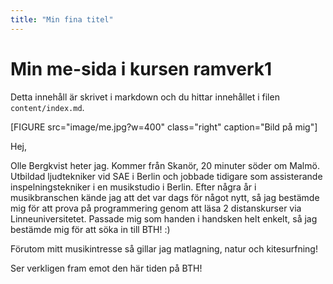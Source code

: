 ```yaml
---
title: "Min fina titel"
---
```


# Min me-sida i kursen ramverk1

Detta innehåll är skrivet i markdown och du hittar innehållet i filen `content/index.md`.

[FIGURE src="image/me.jpg?w=400" class="right" caption="Bild på mig"]

Hej,

Olle Bergkvist heter jag. Kommer från Skanör, 20 minuter söder om Malmö. Utbildad ljudtekniker vid SAE i Berlin och jobbade tidigare som assisterande inspelningstekniker i en musikstudio i Berlin. Efter några år i musikbranschen kände jag att det var dags för något nytt, så jag bestämde mig för att prova på programmering genom att läsa 2 distanskurser via Linneuniversitetet. Passade mig som handen i handsken helt enkelt, så jag bestämde mig för att söka in till BTH! :)

Förutom mitt musikintresse så gillar jag matlagning, natur och kitesurfning!

Ser verkligen fram emot den här tiden på BTH!
